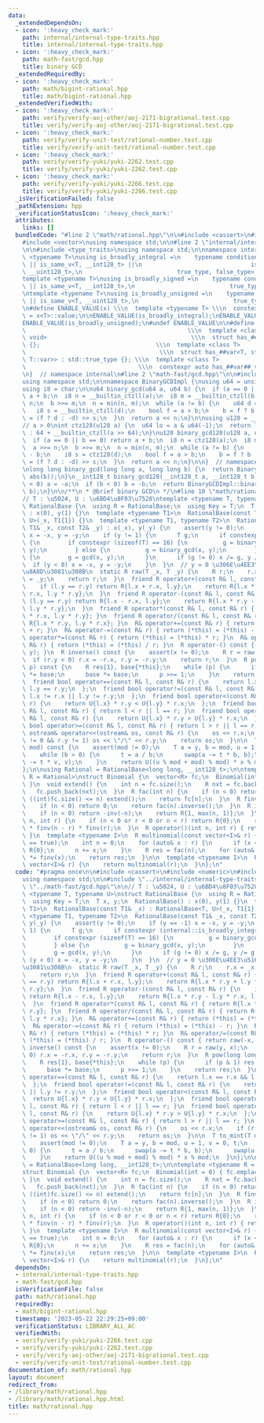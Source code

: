 ```yaml
---
data:
  _extendedDependsOn:
  - icon: ':heavy_check_mark:'
    path: internal/internal-type-traits.hpp
    title: internal/internal-type-traits.hpp
  - icon: ':heavy_check_mark:'
    path: math-fast/gcd.hpp
    title: binary GCD
  _extendedRequiredBy:
  - icon: ':heavy_check_mark:'
    path: math/bigint-rational.hpp
    title: math/bigint-rational.hpp
  _extendedVerifiedWith:
  - icon: ':heavy_check_mark:'
    path: verify/verify-aoj-other/aoj-2171-bigrational.test.cpp
    title: verify/verify-aoj-other/aoj-2171-bigrational.test.cpp
  - icon: ':heavy_check_mark:'
    path: verify/verify-unit-test/rational-number.test.cpp
    title: verify/verify-unit-test/rational-number.test.cpp
  - icon: ':heavy_check_mark:'
    path: verify/verify-yuki/yuki-2262.test.cpp
    title: verify/verify-yuki/yuki-2262.test.cpp
  - icon: ':heavy_check_mark:'
    path: verify/verify-yuki/yuki-2266.test.cpp
    title: verify/verify-yuki/yuki-2266.test.cpp
  _isVerificationFailed: false
  _pathExtension: hpp
  _verificationStatusIcon: ':heavy_check_mark:'
  attributes:
    links: []
  bundledCode: "#line 2 \"math/rational.hpp\"\n\n#include <cassert>\n#include <numeric>\n\
    #include <vector>\nusing namespace std;\n\n#line 2 \"internal/internal-type-traits.hpp\"\
    \n\n#include <type_traits>\nusing namespace std;\n\nnamespace internal {\ntemplate\
    \ <typename T>\nusing is_broadly_integral =\n    typename conditional_t<is_integral_v<T>\
    \ || is_same_v<T, __int128_t> ||\n                               is_same_v<T,\
    \ __uint128_t>,\n                           true_type, false_type>::type;\n\n\
    template <typename T>\nusing is_broadly_signed =\n    typename conditional_t<is_signed_v<T>\
    \ || is_same_v<T, __int128_t>,\n                           true_type, false_type>::type;\n\
    \ntemplate <typename T>\nusing is_broadly_unsigned =\n    typename conditional_t<is_unsigned_v<T>\
    \ || is_same_v<T, __uint128_t>,\n                           true_type, false_type>::type;\n\
    \n#define ENABLE_VALUE(x) \\\n  template <typename T> \\\n  constexpr bool x##_v\
    \ = x<T>::value;\n\nENABLE_VALUE(is_broadly_integral);\nENABLE_VALUE(is_broadly_signed);\n\
    ENABLE_VALUE(is_broadly_unsigned);\n#undef ENABLE_VALUE\n\n#define ENABLE_HAS_TYPE(var)\
    \                                              \\\n  template <class, class =\
    \ void>                                         \\\n  struct has_##var : std::false_type\
    \ {};                                 \\\n  template <class T>               \
    \                                      \\\n  struct has_##var<T, std::void_t<typename\
    \ T::var>> : std::true_type {}; \\\n  template <class T>                     \
    \                                \\\n  constexpr auto has_##var##_v = has_##var<T>::value;\n\
    \n}  // namespace internal\n#line 2 \"math-fast/gcd.hpp\"\n\n#include <algorithm>\n\
    using namespace std;\n\nnamespace BinaryGCDImpl {\nusing u64 = unsigned long long;\n\
    using i8 = char;\n\nu64 binary_gcd(u64 a, u64 b) {\n  if (a == 0 || b == 0) return\
    \ a + b;\n  i8 n = __builtin_ctzll(a);\n  i8 m = __builtin_ctzll(b);\n  a >>=\
    \ n;\n  b >>= m;\n  n = min(n, m);\n  while (a != b) {\n    u64 d = a - b;\n \
    \   i8 s = __builtin_ctzll(d);\n    bool f = a > b;\n    b = f ? b : a;\n    a\
    \ = (f ? d : -d) >> s;\n  }\n  return a << n;\n}\n\nusing u128 = __uint128_t;\n\
    // a > 0\nint ctz128(u128 a) {\n  u64 lo = a & u64(-1);\n  return lo ? __builtin_ctzll(lo)\
    \ : 64 + __builtin_ctzll(a >> 64);\n}\nu128 binary_gcd128(u128 a, u128 b) {\n\
    \  if (a == 0 || b == 0) return a + b;\n  i8 n = ctz128(a);\n  i8 m = ctz128(b);\n\
    \  a >>= n;\n  b >>= m;\n  n = min(n, m);\n  while (a != b) {\n    u128 d = a\
    \ - b;\n    i8 s = ctz128(d);\n    bool f = a > b;\n    b = f ? b : a;\n    a\
    \ = (f ? d : -d) >> s;\n  }\n  return a << n;\n}\n\n}  // namespace BinaryGCDImpl\n\
    \nlong long binary_gcd(long long a, long long b) {\n  return BinaryGCDImpl::binary_gcd(abs(a),\
    \ abs(b));\n}\n__int128_t binary_gcd128(__int128_t a, __int128_t b) {\n  if (a\
    \ < 0) a = -a;\n  if (b < 0) b = -b;\n  return BinaryGCDImpl::binary_gcd128(a,\
    \ b);\n}\n\n/**\n * @brief binary GCD\n */\n#line 10 \"math/rational.hpp\"\n\n\
    // T : \u5024, U : \u6BD4\u8F03\u7528\ntemplate <typename T, typename U>\nstruct\
    \ RationalBase {\n  using R = RationalBase;\n  using Key = T;\n  T x, y;\n  RationalBase()\
    \ : x(0), y(1) {}\n  template <typename T1>\n  RationalBase(const T1& _x) : RationalBase<T,\
    \ U>(_x, T1{1}) {}\n  template <typename T1, typename T2>\n  RationalBase(const\
    \ T1& _x, const T2& _y) : x(_x), y(_y) {\n    assert(y != 0);\n    if (y == -1)\
    \ x = -x, y = -y;\n    if (y != 1) {\n      T g;\n      if constexpr (internal::is_broadly_integral_v<T>)\
    \ {\n        if constexpr (sizeof(T) == 16) {\n          g = binary_gcd128(x,\
    \ y);\n        } else {\n          g = binary_gcd(x, y);\n        }\n      } else\
    \ {\n        g = gcd(x, y);\n      }\n      if (g != 0) x /= g, y /= g;\n    \
    \  if (y < 0) x = -x, y = -y;\n    }\n  }\n  // y = 0 \u306E\u4EE3\u5165\u3082\
    \u8A8D\u3081\u308B\n  static R raw(T _x, T _y) {\n    R r;\n    r.x = _x, r.y\
    \ = _y;\n    return r;\n  }\n  friend R operator+(const R& l, const R& r) {\n\
    \    if (l.y == r.y) return R{l.x + r.x, l.y};\n    return R{l.x * r.y + l.y *\
    \ r.x, l.y * r.y};\n  }\n  friend R operator-(const R& l, const R& r) {\n    if\
    \ (l.y == r.y) return R{l.x - r.x, l.y};\n    return R{l.x * r.y - l.y * r.x,\
    \ l.y * r.y};\n  }\n  friend R operator*(const R& l, const R& r) { return R{l.x\
    \ * r.x, l.y * r.y}; }\n  friend R operator/(const R& l, const R& r) { return\
    \ R{l.x * r.y, l.y * r.x}; }\n  R& operator+=(const R& r) { return (*this) = (*this)\
    \ + r; }\n  R& operator-=(const R& r) { return (*this) = (*this) - r; }\n  R&\
    \ operator*=(const R& r) { return (*this) = (*this) * r; }\n  R& operator/=(const\
    \ R& r) { return (*this) = (*this) / r; }\n  R operator-() const { return raw(-x,\
    \ y); }\n  R inverse() const {\n    assert(x != 0);\n    R r = raw(y, x);\n  \
    \  if (r.y < 0) r.x = -r.x, r.y = -r.y;\n    return r;\n  }\n  R pow(long long\
    \ p) const {\n    R res{1}, base{*this};\n    while (p) {\n      if (p & 1) res\
    \ *= base;\n      base *= base;\n      p >>= 1;\n    }\n    return res;\n  }\n\
    \  friend bool operator==(const R& l, const R& r) {\n    return l.x == r.x &&\
    \ l.y == r.y;\n  };\n  friend bool operator!=(const R& l, const R& r) {\n    return\
    \ l.x != r.x || l.y != r.y;\n  };\n  friend bool operator<(const R& l, const R&\
    \ r) {\n    return U{l.x} * r.y < U{l.y} * r.x;\n  };\n  friend bool operator<=(const\
    \ R& l, const R& r) { return l < r || l == r; }\n  friend bool operator>(const\
    \ R& l, const R& r) {\n    return U{l.x} * r.y > U{l.y} * r.x;\n  };\n  friend\
    \ bool operator>=(const R& l, const R& r) { return l > r || l == r; }\n  friend\
    \ ostream& operator<<(ostream& os, const R& r) {\n    os << r.x;\n    if (r.x\
    \ != 0 && r.y != 1) os << \"/\" << r.y;\n    return os;\n  }\n\n  T to_mint(T\
    \ mod) const {\n    assert(mod != 0);\n    T a = y, b = mod, u = 1, v = 0, t;\n\
    \    while (b > 0) {\n      t = a / b;\n      swap(a -= t * b, b);\n      swap(u\
    \ -= t * v, v);\n    }\n    return U((u % mod + mod) % mod) * x % mod;\n  }\n\
    };\n\nusing Rational = RationalBase<long long, __int128_t>;\n\ntemplate <typename\
    \ R = Rational>\nstruct Binomial {\n  vector<R> fc;\n  Binomial(int = 0) { fc.emplace_back(1);\
    \ }\n  void extend() {\n    int n = fc.size();\n    R nxt = fc.back() * n;\n \
    \   fc.push_back(nxt);\n  }\n  R fac(int n) {\n    if (n < 0) return 0;\n    while\
    \ ((int)fc.size() <= n) extend();\n    return fc[n];\n  }\n  R finv(int n) {\n\
    \    if (n < 0) return 0;\n    return fac(n).inverse();\n  }\n  R inv(int n) {\n\
    \    if (n < 0) return -inv(-n);\n    return R{1, max(n, 1)};\n  }\n  R C(int\
    \ n, int r) {\n    if (n < 0 or r < 0 or n < r) return R{0};\n    return fac(n)\
    \ * finv(n - r) * finv(r);\n  }\n  R operator()(int n, int r) { return C(n, r);\
    \ }\n  template <typename I>\n  R multinomial(const vector<I>& r) {\n    static_assert(is_integral<I>::value\
    \ == true);\n    int n = 0;\n    for (auto& x : r) {\n      if (x < 0) return\
    \ R{0};\n      n += x;\n    }\n    R res = fac(n);\n    for (auto& x : r) res\
    \ *= finv(x);\n    return res;\n  }\n\n  template <typename I>\n  R operator()(const\
    \ vector<I>& r) {\n    return multinomial(r);\n  }\n};\n"
  code: "#pragma once\n\n#include <cassert>\n#include <numeric>\n#include <vector>\n\
    using namespace std;\n\n#include \"../internal/internal-type-traits.hpp\"\n#include\
    \ \"../math-fast/gcd.hpp\"\n\n// T : \u5024, U : \u6BD4\u8F03\u7528\ntemplate\
    \ <typename T, typename U>\nstruct RationalBase {\n  using R = RationalBase;\n\
    \  using Key = T;\n  T x, y;\n  RationalBase() : x(0), y(1) {}\n  template <typename\
    \ T1>\n  RationalBase(const T1& _x) : RationalBase<T, U>(_x, T1{1}) {}\n  template\
    \ <typename T1, typename T2>\n  RationalBase(const T1& _x, const T2& _y) : x(_x),\
    \ y(_y) {\n    assert(y != 0);\n    if (y == -1) x = -x, y = -y;\n    if (y !=\
    \ 1) {\n      T g;\n      if constexpr (internal::is_broadly_integral_v<T>) {\n\
    \        if constexpr (sizeof(T) == 16) {\n          g = binary_gcd128(x, y);\n\
    \        } else {\n          g = binary_gcd(x, y);\n        }\n      } else {\n\
    \        g = gcd(x, y);\n      }\n      if (g != 0) x /= g, y /= g;\n      if\
    \ (y < 0) x = -x, y = -y;\n    }\n  }\n  // y = 0 \u306E\u4EE3\u5165\u3082\u8A8D\
    \u3081\u308B\n  static R raw(T _x, T _y) {\n    R r;\n    r.x = _x, r.y = _y;\n\
    \    return r;\n  }\n  friend R operator+(const R& l, const R& r) {\n    if (l.y\
    \ == r.y) return R{l.x + r.x, l.y};\n    return R{l.x * r.y + l.y * r.x, l.y *\
    \ r.y};\n  }\n  friend R operator-(const R& l, const R& r) {\n    if (l.y == r.y)\
    \ return R{l.x - r.x, l.y};\n    return R{l.x * r.y - l.y * r.x, l.y * r.y};\n\
    \  }\n  friend R operator*(const R& l, const R& r) { return R{l.x * r.x, l.y *\
    \ r.y}; }\n  friend R operator/(const R& l, const R& r) { return R{l.x * r.y,\
    \ l.y * r.x}; }\n  R& operator+=(const R& r) { return (*this) = (*this) + r; }\n\
    \  R& operator-=(const R& r) { return (*this) = (*this) - r; }\n  R& operator*=(const\
    \ R& r) { return (*this) = (*this) * r; }\n  R& operator/=(const R& r) { return\
    \ (*this) = (*this) / r; }\n  R operator-() const { return raw(-x, y); }\n  R\
    \ inverse() const {\n    assert(x != 0);\n    R r = raw(y, x);\n    if (r.y <\
    \ 0) r.x = -r.x, r.y = -r.y;\n    return r;\n  }\n  R pow(long long p) const {\n\
    \    R res{1}, base{*this};\n    while (p) {\n      if (p & 1) res *= base;\n\
    \      base *= base;\n      p >>= 1;\n    }\n    return res;\n  }\n  friend bool\
    \ operator==(const R& l, const R& r) {\n    return l.x == r.x && l.y == r.y;\n\
    \  };\n  friend bool operator!=(const R& l, const R& r) {\n    return l.x != r.x\
    \ || l.y != r.y;\n  };\n  friend bool operator<(const R& l, const R& r) {\n  \
    \  return U{l.x} * r.y < U{l.y} * r.x;\n  };\n  friend bool operator<=(const R&\
    \ l, const R& r) { return l < r || l == r; }\n  friend bool operator>(const R&\
    \ l, const R& r) {\n    return U{l.x} * r.y > U{l.y} * r.x;\n  };\n  friend bool\
    \ operator>=(const R& l, const R& r) { return l > r || l == r; }\n  friend ostream&\
    \ operator<<(ostream& os, const R& r) {\n    os << r.x;\n    if (r.x != 0 && r.y\
    \ != 1) os << \"/\" << r.y;\n    return os;\n  }\n\n  T to_mint(T mod) const {\n\
    \    assert(mod != 0);\n    T a = y, b = mod, u = 1, v = 0, t;\n    while (b >\
    \ 0) {\n      t = a / b;\n      swap(a -= t * b, b);\n      swap(u -= t * v, v);\n\
    \    }\n    return U((u % mod + mod) % mod) * x % mod;\n  }\n};\n\nusing Rational\
    \ = RationalBase<long long, __int128_t>;\n\ntemplate <typename R = Rational>\n\
    struct Binomial {\n  vector<R> fc;\n  Binomial(int = 0) { fc.emplace_back(1);\
    \ }\n  void extend() {\n    int n = fc.size();\n    R nxt = fc.back() * n;\n \
    \   fc.push_back(nxt);\n  }\n  R fac(int n) {\n    if (n < 0) return 0;\n    while\
    \ ((int)fc.size() <= n) extend();\n    return fc[n];\n  }\n  R finv(int n) {\n\
    \    if (n < 0) return 0;\n    return fac(n).inverse();\n  }\n  R inv(int n) {\n\
    \    if (n < 0) return -inv(-n);\n    return R{1, max(n, 1)};\n  }\n  R C(int\
    \ n, int r) {\n    if (n < 0 or r < 0 or n < r) return R{0};\n    return fac(n)\
    \ * finv(n - r) * finv(r);\n  }\n  R operator()(int n, int r) { return C(n, r);\
    \ }\n  template <typename I>\n  R multinomial(const vector<I>& r) {\n    static_assert(is_integral<I>::value\
    \ == true);\n    int n = 0;\n    for (auto& x : r) {\n      if (x < 0) return\
    \ R{0};\n      n += x;\n    }\n    R res = fac(n);\n    for (auto& x : r) res\
    \ *= finv(x);\n    return res;\n  }\n\n  template <typename I>\n  R operator()(const\
    \ vector<I>& r) {\n    return multinomial(r);\n  }\n};\n"
  dependsOn:
  - internal/internal-type-traits.hpp
  - math-fast/gcd.hpp
  isVerificationFile: false
  path: math/rational.hpp
  requiredBy:
  - math/bigint-rational.hpp
  timestamp: '2023-05-22 22:29:25+09:00'
  verificationStatus: LIBRARY_ALL_AC
  verifiedWith:
  - verify/verify-yuki/yuki-2266.test.cpp
  - verify/verify-yuki/yuki-2262.test.cpp
  - verify/verify-aoj-other/aoj-2171-bigrational.test.cpp
  - verify/verify-unit-test/rational-number.test.cpp
documentation_of: math/rational.hpp
layout: document
redirect_from:
- /library/math/rational.hpp
- /library/math/rational.hpp.html
title: math/rational.hpp
---
```

